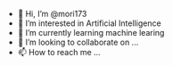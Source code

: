 - 👋 Hi, I’m @mori173
- 👀 I’m interested in Artificial Intelligence
- 🌱 I’m currently learning machine learing
- 💞️ I’m looking to collaborate on ...
- 📫 How to reach me ...

<!---
mori173/mori173 is a ✨ special ✨ repository because its `README.md` (this file) appears on your GitHub profile.
You can click the Preview link to take a look at your changes.
--->
